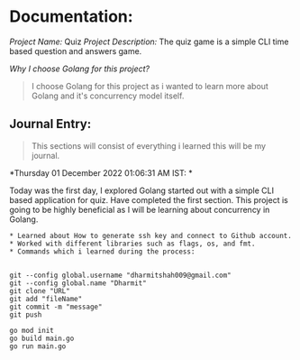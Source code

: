 # Documentation:

*Project Name:* Quiz
*Project Description:* The quiz game is a simple CLI time based question and answers game.

*Why I choose Golang for this project?*

> I choose Golang for this project as i wanted to learn more about Golang and it's concurrency model itself.

## Journal Entry:

> This sections will consist of everything i learned this will be my journal.

*Thursday 01 December 2022 01:06:31 AM IST: *

Today was the first day, I explored Golang started out with a simple CLI based application for quiz.
Have completed the first section. This project is going to be highly beneficial as I will be learning
about concurrency in Golang.

    * Learned about How to generate ssh key and connect to Github account.
    * Worked with different libraries such as flags, os, and fmt.
    * Commands which i learned during the process:

```

git --config global.username "dharmitshah009@gmail.com"
git --config global.name "Dharmit"
git clone "URL"
git add "fileName"
git commit -m "message"
git push

go mod init
go build main.go
go run main.go

```

